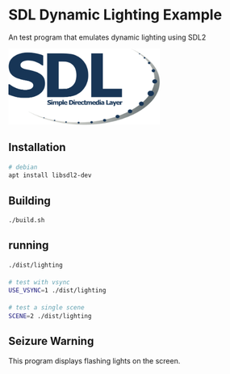 # SDL Dynamic Lighting Example


An test program that emulates dynamic lighting using SDL2

<img src="images/sdl.png" width="300">

## Installation

```bash
# debian
apt install libsdl2-dev
```

## Building

```bash
./build.sh
```

## running
```bash
./dist/lighting

# test with vsync
USE_VSYNC=1 ./dist/lighting

# test a single scene
SCENE=2 ./dist/lighting
```

## Seizure Warning

This program displays flashing lights on the screen.

